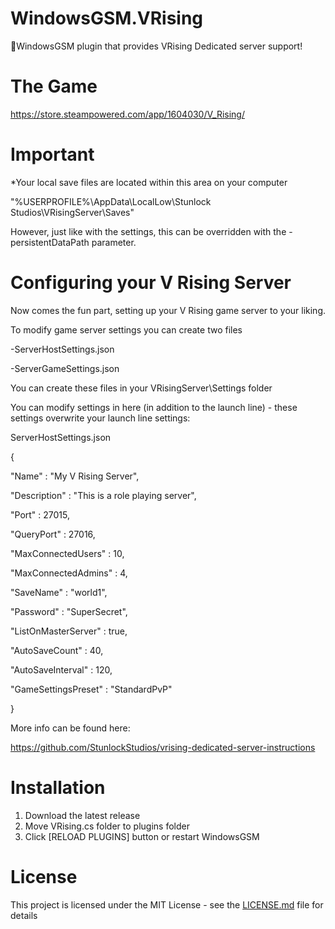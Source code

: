 # WindowsGSM.VRising
🧩WindowsGSM plugin that provides VRising Dedicated server support!

# The Game
https://store.steampowered.com/app/1604030/V_Rising/

# Important
*Your local save files are located within this area on your computer 

"%USERPROFILE%\AppData\LocalLow\Stunlock Studios\VRisingServer\Saves"

 However, just like with the settings, this can be overridden with the -persistentDataPath parameter.

# Configuring your V Rising Server
Now comes the fun part, setting up your V Rising game server to your liking.

To modify game server settings you can create two files

-ServerHostSettings.json

-ServerGameSettings.json

You can create these files in your VRisingServer\Settings folder

You can modify settings in here (in addition to the launch line) - these settings overwrite your launch line settings:

ServerHostSettings.json

{

"Name" : "My V Rising Server",

"Description" : "This is a role playing server",

"Port" : 27015,

"QueryPort" : 27016,

"MaxConnectedUsers" : 10,

"MaxConnectedAdmins" : 4,

"SaveName" : "world1",

"Password" : "SuperSecret",

"ListOnMasterServer" : true,

"AutoSaveCount" : 40,

"AutoSaveInterval" : 120,

"GameSettingsPreset" : "StandardPvP"

}

More info can be found here:

https://github.com/StunlockStudios/vrising-dedicated-server-instructions

# Installation
  1. Download the latest release
  2. Move VRising.cs folder to plugins folder
  3. Click [RELOAD PLUGINS] button or restart WindowsGSM

# License
This project is licensed under the MIT License - see the <a href="https://github.com/dkdue/WindowsGSM.VRising/blob/main/LICENSE">LICENSE.md</a> file for details
